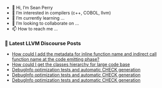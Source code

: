 - 👋 Hi, I’m Sean Perry
- 👀 I’m interested in compilers (c++, COBOL, llvm)
- 🌱 I’m currently learning ...
- 💞️ I’m looking to collaborate on ...
- 📫 How to reach me ...

<!---
s66perry/s66perry is a ✨ special ✨ repository because its `README.md` (this file) appears on your GitHub profile.
You can click the Preview link to take a look at your changes.
--->
### 📕 Latest LLVM Discourse Posts

<!-- DISCOURSE-LLVM:START -->
- [How could I add the metadata for inline function name and indirect call function name at the code emitting phase?](https://discourse.llvm.org/t/how-could-i-add-the-metadata-for-inline-function-name-and-indirect-call-function-name-at-the-code-emitting-phase/67250#post_1)
- [How could I get the classes hierarchy for large code base](https://discourse.llvm.org/t/how-could-i-get-the-classes-hierarchy-for-large-code-base/66975#post_5)
- [DebugInfo optimization tests and automatic CHECK generation](https://discourse.llvm.org/t/debuginfo-optimization-tests-and-automatic-check-generation/67246#post_8)
- [DebugInfo optimization tests and automatic CHECK generation](https://discourse.llvm.org/t/debuginfo-optimization-tests-and-automatic-check-generation/67246#post_7)
- [DebugInfo optimization tests and automatic CHECK generation](https://discourse.llvm.org/t/debuginfo-optimization-tests-and-automatic-check-generation/67246#post_6)
<!-- DISCOURSE-LLVM:END -->

